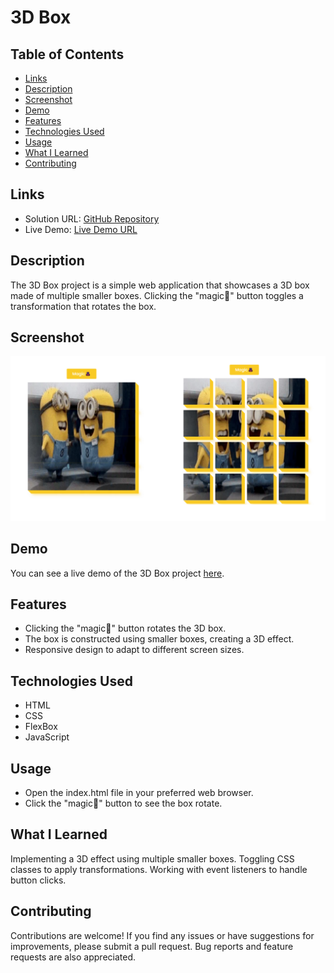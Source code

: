 # 3D Box

## Table of Contents

- [Links](#links)
- [Description](#description)
- [Screenshot](#screenshot)
- [Demo](#demo)
- [Features](#features)
- [Technologies Used](#technologies-used)
- [Usage](#usage)
- [What I Learned](#what-i-learned)
- [Contributing](#contributing)

## Links

- Solution URL: [GitHub Repository](https://github.com/aruntutter/3d-box)
- Live Demo: [Live Demo URL](https://aruntutter.github.io/3d-box/)

## Description

The 3D Box project is a simple web application that showcases a 3D box made of multiple smaller boxes. Clicking the "magic🎩" button toggles a transformation that rotates the box.

## Screenshot

![Alt Text](./assets/images/3d-box-gif.png)

## Demo

You can see a live demo of the 3D Box project [here](https://sprightly-dieffenbachia-057c35.netlify.app).

## Features

- Clicking the "magic🎩" button rotates the 3D box.
- The box is constructed using smaller boxes, creating a 3D effect.
- Responsive design to adapt to different screen sizes.

## Technologies Used

- HTML
- CSS
- FlexBox
- JavaScript

## Usage

- Open the index.html file in your preferred web browser.
- Click the "magic🎩" button to see the box rotate.

## What I Learned

Implementing a 3D effect using multiple smaller boxes.
Toggling CSS classes to apply transformations.
Working with event listeners to handle button clicks.

## Contributing

Contributions are welcome! If you find any issues or have suggestions for improvements, please submit a pull request. Bug reports and feature requests are also appreciated.
